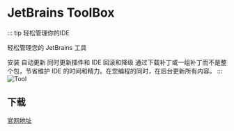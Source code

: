 # JetBrains ToolBox

::: tip 轻松管理你的IDE

轻松管理您的 JetBrains 工具

安装
自动更新
同时更新插件和 IDE
回滚和降级
通过下载补丁或一组补丁而不是整个包，节省维护 IDE 的时间和精力。在您编程的同时，在后台更新所有内容。
:::
![Tool](https://www.jetbrains.com/toolbox-app/img/1.png)

##  下载
[官网地址](https://www.jetbrains.com/zh-cn/toolbox-app/)